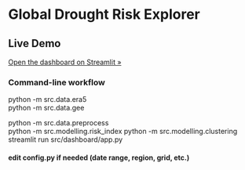 # Global Drought Risk Explorer
## Live Demo
[Open the dashboard on Streamlit »](https://sophia14324-tracking-drought-risk-across-srcdashboardapp-navgit.streamlit.app/)

<!-- Optional: add a screenshot to assets/readme_preview.png -->
<!-- ![Dashboard preview](assets/readme_preview.png) -->

### Command-line workflow
python -m src.data.era5         
python -m src.data.gee          

python -m src.data.preprocess   
python -m src.modelling.risk_index
python -m src.modelling.clustering
streamlit run src/dashboard/app.py


#### edit config.py if needed (date range, region, grid, etc.)

